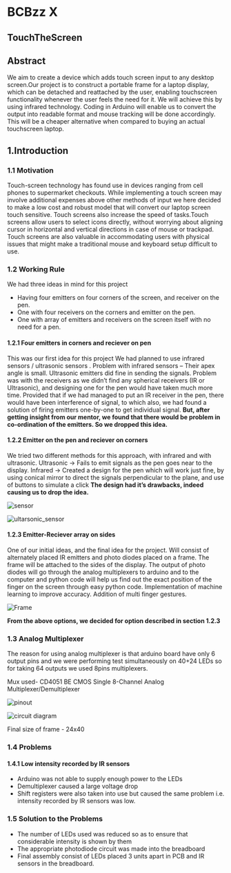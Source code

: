 # BCBzz X

## TouchTheScreen

## Abstract

We aim to create a device which adds touch screen input to any desktop screen.Our project is to construct a portable frame for a laptop display, which can be detached and reattached by the user, enabling touchscreen functionality whenever the user feels the need for it.
We will achieve this by using infrared technology.
Coding in Arduino will enable us to convert the output into readable format and mouse tracking will be done accordingly.
This will be a cheaper alternative when compared to buying an actual touchscreen laptop.

## 1.Introduction
### 1.1 Motivation

Touch-screen technology has found use in devices ranging from cell phones to supermarket checkouts. While implementing a touch screen may involve additional expenses above other methods of input we here decided to make a low cost and robust model that will convert our laptop screen touch sensitive.
Touch screens also increase the speed of tasks.Touch screens allow users to select icons directly, without worrying about aligning cursor in horizontal and vertical directions in case of mouse or trackpad.
Touch screens are also valuable in accommodating users with physical issues that might make a traditional mouse and keyboard setup difficult to use.

### 1.2 Working Rule

We had three ideas in mind for this project 
* Having four emitters on four corners of the screen, and receiver on the pen.
* One with four receivers on the corners and emitter on the pen.
* One with array of emitters and receivers on the screen itself with no need for a pen.

#### 1.2.1 Four emitters in corners and reciever on pen

This was our first idea for this project
We had planned to use infrared sensors / ultrasonic sensors .
Problem with infrared sensors – Their apex angle is small.
Ultrasonic emitters did fine in sending the signals.
Problem was with the receivers as we didn’t find any spherical receivers (IR or Ultrasonic), and designing one for the pen would have taken much more time.
Provided that if we had managed to put an IR receiver in the pen, there would have been interference of signal, to which also, we had found a solution of firing emitters one-by-one to get individual signal.
**But, after getting insight from our mentor, we found that there would be problem in co-ordination of the emitters.
So we dropped this idea.**

#### 1.2.2 Emitter on the pen and reciever on corners

We tried two different methods for this approach, with infrared and with ultrasonic.
Ultrasonic -> Fails to emit signals as the pen goes near to the display.
Infrared -> Created a design for the pen which will work just fine, by using conical mirror to direct the signals perpendicular to the plane, and use of buttons to simulate a click
**The design had it’s drawbacks, indeed causing us to drop the idea.**

![sensor](https://github.com/shreyas-7/TouchTheScreen/images/blob/master/sensor.jpeg)

![ultarsonic_sensor](https://github.com/shreyas-7/TouchTheScreen/images/blob/master/sensor1.jpg)


#### 1.2.3 Emitter-Reciever array on sides
One of our initial ideas, and the final idea for the project.
Will consist of alternately placed IR emitters and photo diodes placed on a frame.
The frame will be attached to the sides of the display.
The output of photo diodes will go through the analog multiplexers to arduino and to the computer and python code will help us find out the exact position of the finger on the screen through easy python code.
Implementation of machine learning to improve accuracy.
Addition of multi finger gestures.


![Frame](https://github.com/shreyas-7/TouchTheScreen/images/blob/master/frame.png)

**From the above options, we decided for option described in section 1.2.3**

### 1.3 Analog Multiplexer 

The reason for using analog multiplexer is that arduino board have only 6 output pins and we were performing test simultaneously on 40+24 LEDs so for taking 64 outputs we used 8pins multiplexers.

Mux used- CD4051 BE CMOS Single 8-Channel Analog Multiplexer/Demultiplexer

![pinout](https://github.com/shreyas-7/TouchTheScreen/images/blob/master/mux.jpg)


![circuit diagram](https://github.com/shreyas-7/TouchTheScreen/images/blob/master/diag.JPG)

Final size of frame - 24x40



### 1.4 Problems

#### 1.4.1 Low intensity recorded by IR sensors


* Arduino was not able to supply enough power to the LEDs 
* Demultiplexer caused a large voltage drop
* Shift registers were also taken into use but caused the same problem i.e. intensity recorded by IR sensors was low.

### 1.5 Solution to the Problems

* The number of LEDs used was reduced so as to ensure that considerable intensity is shown by them
* The appropriate photodiode circuit was made into the breadboard
* Final assembly consist of LEDs placed 3 units apart in PCB and IR sensors in the breadboard.















